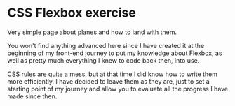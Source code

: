 # CSS Flexbox exercise

Very simple page about planes and how to land with them.

You won't find anything advanced here since I have created it at the beginning of my front-end journey to put my knowledge about Flexbox, as well as pretty much everything I knew to code back then, into use.

CSS rules are quite a mess, but at that time I did know how to write them more efficiently. I have decided to leave them as they are, just to set a starting point of my journey and allow you to evaluate all the progress I have made since then.
